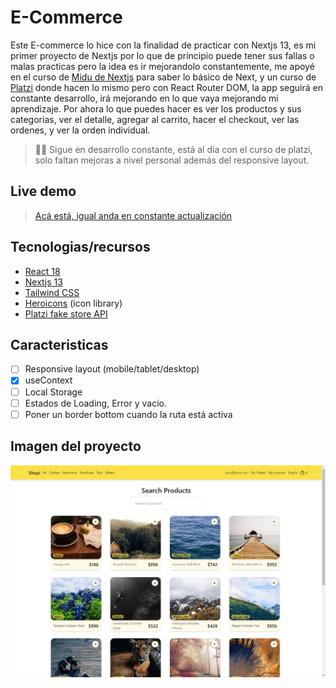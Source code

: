 # E-Commerce

Este E-commerce lo hice con la finalidad de practicar con Nextjs 13, es mi primer proyecto de Nextjs por lo que de principio puede tener sus fallas o malas practicas pero la idea es ir mejorandolo constantemente, me apoyé en el curso de [Midu de Nextjs](https://youtu.be/tA-_vAz9y78) para saber lo básico de Next, y un curso de [Platzi](https://platzi.com/cursos/react-vite-tailwindcss/) donde hacen lo mismo pero con React Router DOM, la app seguirá en constante desarrollo, irá mejorando en lo que vaya mejorando mi aprendizaje.
Por ahora lo que puedes hacer es ver los productos y sus categorias, ver el detalle, agregar al carrito, hacer el checkout, ver las ordenes, y ver la orden individual.
> 👷‍♂️ Sigue en desarrollo constante, está al dia con el curso de platzi, solo faltan mejoras a nivel personal además del responsive layout.
> 

## Live demo

> [Acá está, igual anda en constante actualización](https://e-commerce-platzi.vercel.app/)
> 

## **Tecnologias/recursos**

- [React 18](https://react.dev/)
- [Nextjs 13](https://nextjs.org/blog/next-13)
- [Tailwind CSS](https://tailwindcss.com/)
- [Heroicons](https://heroicons.com/) (icon library)
- [Platzi fake store API](https://fakeapi.platzi.com/)

## Caracteristicas

- [ ]  Responsive layout (mobile/tablet/desktop)
- [x]  useContext
- [ ]  Local Storage
- [ ]  Estados de Loading, Error y vacio.
- [ ]  Poner un border bottom cuando la ruta está activa

## Imagen del proyecto

![project image](./docs/project-image.JPG)
